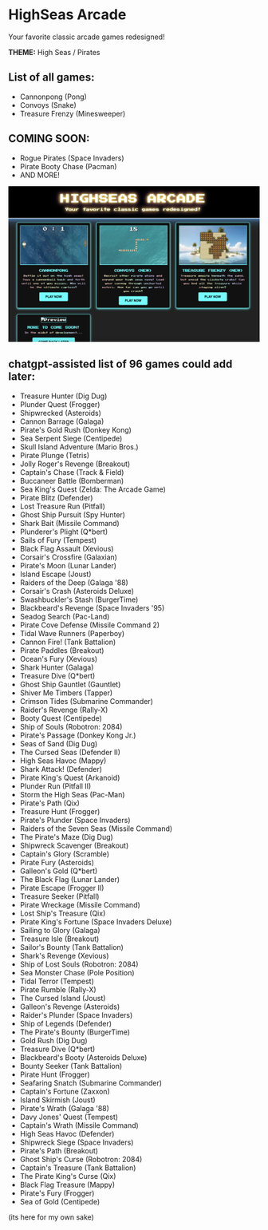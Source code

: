 # HighSeas Arcade
Your favorite classic arcade games redesigned! 

**THEME:** High Seas / Pirates

## List of all games:
- Cannonpong (Pong)
- Convoys (Snake)
- Treasure Frenzy (Minesweeper)

## COMING SOON:
- Rogue Pirates (Space Invaders)
- Pirate Booty Chase (Pacman)
- AND MORE!

![alt preview](https://github.com/incognitobot-official/highseas-arcade/blob/main/preview.png?raw=true)

## chatgpt-assisted list of 96 games could add later:
- Treasure Hunter (Dig Dug)
- Plunder Quest (Frogger)
- Shipwrecked (Asteroids)
- Cannon Barrage (Galaga)
- Pirate's Gold Rush (Donkey Kong)
- Sea Serpent Siege (Centipede)
- Skull Island Adventure (Mario Bros.)
- Pirate Plunge (Tetris)
- Jolly Roger's Revenge (Breakout)
- Captain's Chase (Track & Field)
- Buccaneer Battle (Bomberman)
- Sea King's Quest (Zelda: The Arcade Game)
- Pirate Blitz (Defender)
- Lost Treasure Run (Pitfall)
- Ghost Ship Pursuit (Spy Hunter)
- Shark Bait (Missile Command)
- Plunderer's Plight (Q*bert)
- Sails of Fury (Tempest)
- Black Flag Assault (Xevious)
- Corsair's Crossfire (Galaxian)
- Pirate's Moon (Lunar Lander)
- Island Escape (Joust)
- Raiders of the Deep (Galaga '88)
- Corsair's Crash (Asteroids Deluxe)
- Swashbuckler's Stash (BurgerTime)
- Blackbeard's Revenge (Space Invaders '95)
- Seadog Search (Pac-Land)
- Pirate Cove Defense (Missile Command 2)
- Tidal Wave Runners (Paperboy)
- Cannon Fire! (Tank Battalion)
- Pirate Paddles (Breakout)
- Ocean's Fury (Xevious)
- Shark Hunter (Galaga)
- Treasure Dive (Q*bert)
- Ghost Ship Gauntlet (Gauntlet)
- Shiver Me Timbers (Tapper)
- Crimson Tides (Submarine Commander)
- Raider's Revenge (Rally-X)
- Booty Quest (Centipede)
- Ship of Souls (Robotron: 2084)
- Pirate's Passage (Donkey Kong Jr.)
- Seas of Sand (Dig Dug)
- The Cursed Seas (Defender II)
- High Seas Havoc (Mappy)
- Shark Attack! (Defender)
- Pirate King's Quest (Arkanoid)
- Plunder Run (Pitfall II)
- Storm the High Seas (Pac-Man)
- Pirate's Path (Qix)
- Treasure Hunt (Frogger)
- Pirate's Plunder (Space Invaders)
- Raiders of the Seven Seas (Missile Command)
- The Pirate's Maze (Dig Dug)
- Shipwreck Scavenger (Breakout)
- Captain's Glory (Scramble)
- Pirate Fury (Asteroids)
- Galleon's Gold (Q*bert)
- The Black Flag (Lunar Lander)
- Pirate Escape (Frogger II)
- Treasure Seeker (Pitfall)
- Pirate Wreckage (Missile Command)
- Lost Ship's Treasure (Qix)
- Pirate King's Fortune (Space Invaders Deluxe)
- Sailing to Glory (Galaga)
- Treasure Isle (Breakout)
- Sailor's Bounty (Tank Battalion)
- Shark's Revenge (Xevious)
- Ship of Lost Souls (Robotron: 2084)
- Sea Monster Chase (Pole Position)
- Tidal Terror (Tempest)
- Pirate Rumble (Rally-X)
- The Cursed Island (Joust)
- Galleon's Revenge (Asteroids)
- Raider's Plunder (Space Invaders)
- Ship of Legends (Defender)
- The Pirate's Bounty (BurgerTime)
- Gold Rush (Dig Dug)
- Treasure Dive (Q*bert)
- Blackbeard's Booty (Asteroids Deluxe)
- Bounty Seeker (Tank Battalion)
- Pirate Hunt (Frogger)
- Seafaring Snatch (Submarine Commander)
- Captain's Fortune (Zaxxon)
- Island Skirmish (Joust)
- Pirate's Wrath (Galaga '88)
- Davy Jones' Quest (Tempest)
- Captain's Wrath (Missile Command)
- High Seas Havoc (Defender)
- Shipwreck Siege (Space Invaders)
- Pirate's Path (Breakout)
- Ghost Ship's Curse (Robotron: 2084)
- Captain's Treasure (Tank Battalion)
- The Pirate King's Curse (Qix)
- Black Flag Treasure (Mappy)
- Pirate's Fury (Frogger)
- Sea of Gold (Centipede)

(its here for my own sake)
